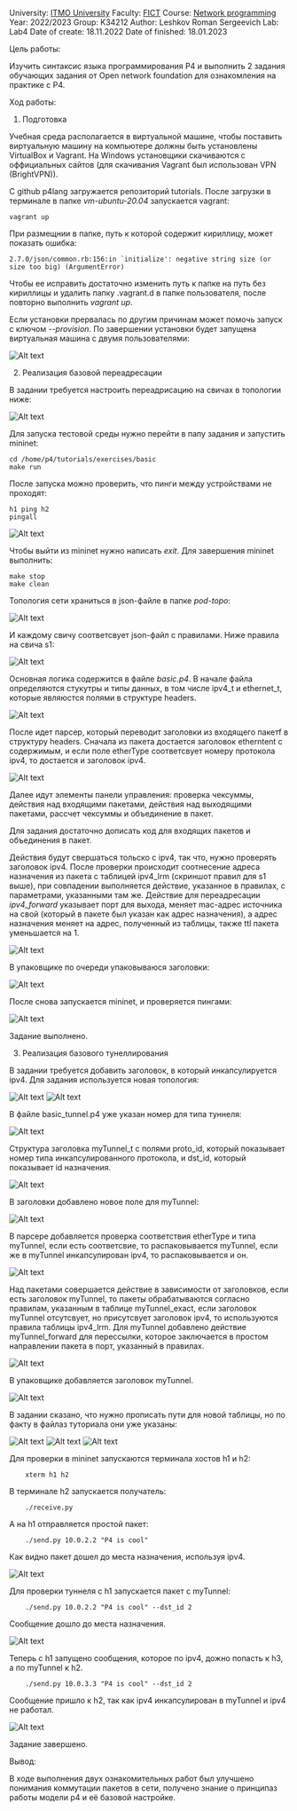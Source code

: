 University: [ITMO University](https://itmo.ru/ru/)
Faculty: [FICT](https://fict.itmo.ru)
Course: [Network programming](https://github.com/itmo-ict-faculty/network-programming)
Year: 2022/2023
Group: K34212
Author: Leshkov Roman Sergeevich
Lab: Lab4
Date of create: 18.11.2022
Date of finished: 18.01.2023

Цель работы: 

Изучить синтаксис языка программирования P4 и выполнить 2 задания обучающих задания от Open network foundation для ознакомления на практике с P4.

Ход работы:

1. Подготовка

Учебная среда располагается в виртуальной машине, чтобы поставить виртуальную машину на компьютере должны быть установлены VirtualBox и Vagrant. На Windows установщики скачиваются с оффициальных сайтов (для скачивания Vagrant был использован VPN (BrightVPN)).

C github p4lang загружается репозиторий tutorials. После загрузки в терминале в папке _vm-ubuntu-20.04_ запускается vagrant:

    vagrant up

При размещнии в папке, путь к которой содержит кириллицу, может показать ошибка:
    
    2.7.0/json/common.rb:156:in `initialize': negative string size (or size too big) (ArgumentError)
    
Чтобы ее исправить достаточно изменить путь к папке на путь без кириллицы и удалить папку .vagrant.d в папке пользователя, после повторно выполнить _vagrant up_.

Если установки прервалась по другим причинам может помочь запуск с ключом _--provision_.
По завершении установки будет запущена виртуальная машина с двумя пользователями:

![Alt text](4/Screenshot_1.jpg)

2. Реализация базовой переадресации

В задании требуется настроить переадрисацию на свичах в топологии ниже:

![Alt text](4/Screenshot_2.jpg)

Для запуска тестовой среды нужно перейти в папу задания и запустить mininet:

    cd /home/p4/tutorials/exercises/basic
    make run

После запуска можно проверить, что пинги между устройствами не проходят:

    h1 ping h2
    pingall

![Alt text](4/Screenshot_3.jpg)

Чтобы выйти из mininet нужно написать _exit_. Для завершения mininet выполнить:

    make stop
    make clean

Топология сети храниться в json-файле в папке _pod-topo_:

![Alt text](4/Screenshot_4.jpg)

И каждому свичу соответсвует json-файл с правилами. Ниже правила на свича s1:

![Alt text](4/Screenshot_5.jpg)

Основная логика содержится в файле _basic.p4_.
В начале файла определяются стукутры и типы данных, в том числе ipv4_t и ethernet_t, которые являюстся полями в структуре headers.

![Alt text](4/Screenshot_8.jpg)

После идет парсер, который переводит заголовки из входящего пакетf в структуру headers. Сначала из пакета достается заголовок etherntent с содержимым, и если поле etherType соответсвует номеру протокола ipv4, то достается и заголовок ipv4.

![Alt text](4/Screenshot_9.jpg)

Далее идут элементы панели управления: проверка чексуммы, действия над входящими пакетами, действия над выходящими пакетами, рассчет чексуммы и объединение в пакет.

Для задания достаточно дописать код для входящих пакетов и объединения в пакет.

Действия будут свершаться тольско с ipv4, так что, нужно проверять заголовок ipv4. После проверки происходит соотнесение адреса назначения из пакета с таблицей ipv4_lrm (скриншот правил для s1 выше), при совпадении выполняется действие, указанное в правилах, с параметрами, указанными там же. Действие для переадресации _ipv4_forward_ указывает порт для выхода, меняет mac-адрес источника на свой (который в пакете был указан как адрес назначения), а адрес назначения меняет на адрес, полученный из таблицы, также ttl пакета уменьшается на 1.

![Alt text](4/Screenshot_11.jpg)

В упаковщике по очереди упаковываюся заголовки:

![Alt text](4/Screenshot_14.jpg)

После снова запускается mininet, и проверяется пингами:

![Alt text](4/Screenshot_15.jpg)

Задание выполнено.

3. Реализация базового тунеллирования

В задании требуется добавить заголовок, в который инкапсулируется ipv4. Для задания используется новая топология:

![Alt text](4/Screenshot_16.jpg)
![Alt text](4/Screenshot_20.jpg)

В файле basic_tunnel.p4 уже указан номер для типа туннеля:

![Alt text](4/Screenshot_17.jpg)

Структура заголовка myTunnel_t c полями proto_id, который показывает номер типа инкапсулированного протокола, и dst_id, который показывает id назначения. 

![Alt text](4/Screenshot_18.jpg)

В заголовки добавлено новое поле для myTunnel:

![Alt text](4/Screenshot_19.jpg)

В парсере добавляется проверка соответствия etherType и типа myTunnel, если есть соответсвие, то распаковывается myTunnel, если же в myTunnel инкапсулирован ipv4, то распаковывается и он.

![Alt text](4/Screenshot_27.jpg)

Над пакетами совершается действие в зависимости от заголовков, если есть заголовок myTunnel, то пакеты обрабатываются согласно правилам, указанным в таблице myTunnel_exact, если заголовок myTunnel отсутсвует, но присутсвует заголовок ipv4, то используются правила таблицы ipv4_lrm. Для myTunnel добавлено действие myTunnel_forward для перессылки, которое заключается в простом направлении пакета в порт, указанный в правилах.

![Alt text](4/Screenshot_28.jpg)

В упаковщике добавляется заголовок myTunnel.

![Alt text](4/Screenshot_29.jpg)

В задании сказано, что нужно прописать пути для новой таблицы, но по факту в файлаз туториала они уже указаны:

![Alt text](4/Screenshot_21.jpg)
![Alt text](4/Screenshot_22.jpg)
![Alt text](4/Screenshot_23.jpg)

Для проверки в mininet запускаются терминала хостов h1 и h2:

        xterm h1 h2

В терминале h2 запускается получатель:

        ./receive.py
        
А на h1 отправляется простой пакет:

        ./send.py 10.0.2.2 "P4 is cool"

Как видно пакет дошел до места назначения, используя ipv4.

![Alt text](4/Screenshot_24.jpg)

Для проверки туннеля с h1 запускается пакет с myTunnel:

        ./send.py 10.0.2.2 "P4 is cool" --dst_id 2
        
Сообщение дошло до места назначения.

![Alt text](4/Screenshot_25.jpg)

Теперь с h1 запущено сообщения, которое по ipv4, дожно попасть к h3, а по myTunnel к h2.

        ./send.py 10.0.3.3 "P4 is cool" --dst_id 2

Сообщение пришло к h2, так как ipv4 инкапсулирован в myTunnel и ipv4 не работал.

![Alt text](4/Screenshot_26.jpg)

Задание завершено.

Вывод:

В ходе выполнения двух ознакомительных работ был улучшено понимания коммутации пакетов в сети, получено знание о принципаз работы модели p4 и её базовой настройке. 
